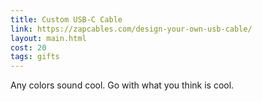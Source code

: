 ```yaml
---
title: Custom USB-C Cable
link: https://zapcables.com/design-your-own-usb-cable/
layout: main.html
cost: 20
tags: gifts
---
```


Any colors sound cool. Go with what you think is cool.
